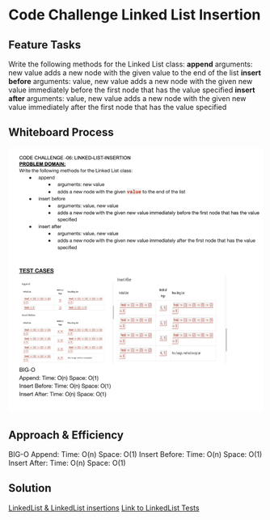 # Code Challenge Linked List Insertion
## Feature Tasks
Write the following methods for the Linked List class:
**append**
arguments: new value
adds a new node with the given value to the end of the list
**insert before**
arguments: value, new value
adds a new node with the given new value immediately before the first node that has the value specified
**insert after**
arguments: value, new value
adds a new node with the given new value immediately after the first node that has the value specified

## Whiteboard Process
![Linked List Insert](./linkedlistinsert.png)

## Approach & Efficiency
BIG-O
Append: Time: O(n) Space: O(1)
Insert Before: Time: O(n) Space: O(1)
Insert After: Time: O(n) Space: O(1)

## Solution
[LinkedList & LinkedList insertions](lib/src/main/java/datastructures/linkedlist/LinkedList.java)
[Link to LinkedList Tests](lib/src/test/java/datastructures/linkedlist/LinkedListTest.java)
